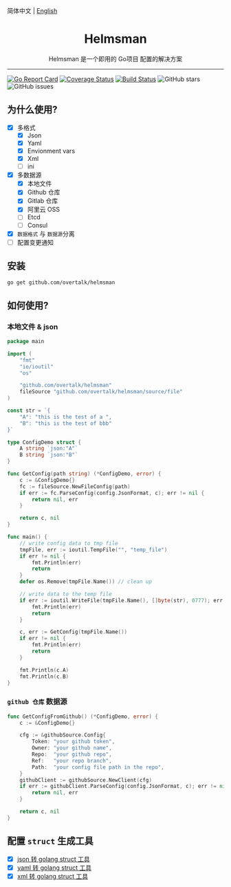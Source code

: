 简体中文 | [English](./README.md)

<h1 align="center"> Helmsman </h1>
<p align="center"> Helmsman 是一个即用的 Go项目 配置的解决方案 </p>

--- 

[![Go Report Card](https://goreportcard.com/badge/github.com/overtalk/helmsman)](https://goreportcard.com/report/github.com/overtalk/helmsman)
[![Coverage Status](https://coveralls.io/repos/github/overtalk/helmsman/badge.svg?branch=master)](https://coveralls.io/github/overtalk/helmsman?branch=master)
[![Build Status](https://travis-ci.org/overtalk/helmsman.svg?branch=master)](https://travis-ci.org/overtalk/helmsman)
![GitHub stars](https://img.shields.io/github/stars/overtalk/helmsman.svg?style=flat-square&label=Stars&style=flat-square)
![GitHub issues](https://img.shields.io/github/issues-raw/overtalk/helmsman.svg?style=flat-square)

## 为什么使用?
- [x] 多格式
    - [x] Json
    - [x] Yaml
    - [x] Envionment vars
    - [x] Xml
    - [ ] ini
- [x] 多数据源
    - [x] 本地文件
    - [x] Github 仓库
    - [x] Gitlab 仓库
    - [x] 阿里云 OSS
    - [ ] Etcd
    - [ ] Consul
- [x] `数据格式` 与 `数据源`分离
- [ ] 配置变更通知

## 安装
```bash
go get github.com/overtalk/helmsman
```

## 如何使用?
### 本地文件 & json
```go
package main

import (
	"fmt"
	"io/ioutil"
	"os"

	"github.com/overtalk/helmsman"
	fileSource "github.com/overtalk/helmsman/source/file"
)

const str = `{
    "A": "this is the test of a ",
    "B": "this is the test of bbb"
}`

type ConfigDemo struct {
	A string `json:"A"`
	B string `json:"B"`
}

func GetConfig(path string) (*ConfigDemo, error) {
	c := &ConfigDemo{}
	fc := fileSource.NewFileConfig(path)
	if err := fc.ParseConfig(config.JsonFormat, c); err != nil {
		return nil, err
	}

	return c, nil
}

func main() {
	// write config data to tmp file
	tmpFile, err := ioutil.TempFile("", "temp_file")
	if err != nil {
		fmt.Println(err)
		return
	}
	defer os.Remove(tmpFile.Name()) // clean up

	// write data to the temp file
	if err := ioutil.WriteFile(tmpFile.Name(), []byte(str), 0777); err != nil {
		fmt.Println(err)
		return
	}

	c, err := GetConfig(tmpFile.Name())
	if err != nil {
		fmt.Println(err)
		return
	}

	fmt.Println(c.A)
	fmt.Println(c.B)
}

```

### `github 仓库` 数据源
```go
func GetConfigFromGithub() (*ConfigDemo, error) {
	c := &ConfigDemo{}

	cfg := &githubSource.Config{
		Token: "your github token",
		Owner: "your github name",
		Repo:  "your github repo",
		Ref:   "your repo branch",
		Path:  "your config file path in the repo",
	}
	githubClient := githubSource.NewClient(cfg)
	if err := githubClient.ParseConfig(config.JsonFormat, c); err != nil {
		return nil, err
	}

	return c, nil
}
```

## 配置 `struct` 生成工具
- [x] [json 转 golang struct 工具](https://mholt.github.io/json-to-go/)
- [x] [yaml 转 golang struct 工具](https://mengzhuo.github.io/yaml-to-go/)
- [x] [xml 转 golang struct 工具](https://www.onlinetool.io/xmltogo)